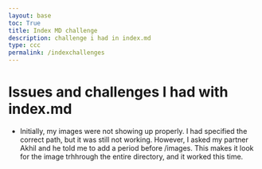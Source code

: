 ```yaml
---
layout: base
toc: True
title: Index MD challenge
description: challenge i had in index.md
type: ccc
permalink: /indexchallenges
---
```


# Issues and challenges I had with index.md
- Initially, my images were not showing up properly. I had specified the correct path, but it was still not working. However, I asked my partner Akhil and he told me to add a period before /images. This makes it look for the image trhhrough the entire directory,  and it worked this time.